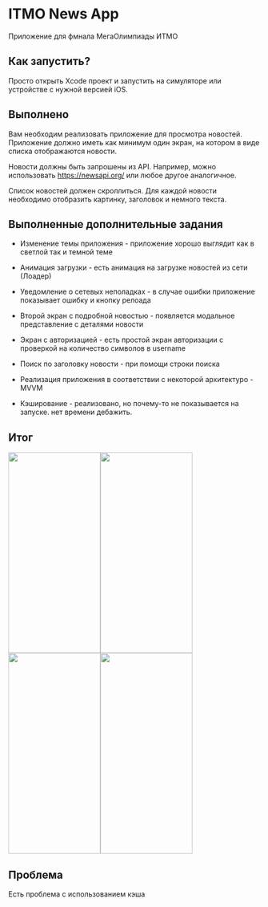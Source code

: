# ITMO News App

Приложение для фмнала МегаОлимпиады ИТМО

## Как запустить?

Просто открыть Xcode проект и запустить на симуляторе или устройстве с нужной версией iOS.

## Выполнено

Вам необходим реализовать приложение для просмотра новостей. Приложение должно иметь как минимум один экран, на котором в виде списка отображаются новости.

Новости должны быть запрошены из API. Например, можно использовать https://newsapi.org/ или любое другое аналогичное.

Список новостей должен скроллиться. Для каждой новости необходимо отобразить картинку, заголовок и немного текста.

## Выполненные дополнительные задания

* Изменение темы приложения - приложение хорошо выглядит как в светлой так и темной теме

* Анимация загрузки - есть анимация на загрузке новостей из сети (Лоадер)

* Уведомление о сетевых неполадках - в случае ошибки приложение показывает ошибку и кнопку релоада

* Второй экран с подробной новостью - появляется модальное представление с деталями новости

* Экран с авторизацией - есть простой экран авторизации с проверкой на количество символов в username
* Поиск по заголовку новости - при помощи строки поиска

* Реализация приложения в соответствии с некоторой архитектуро - MVVM

* Кэширование - реализовано, но почему-то не показывается на запуске. нет времени дебажить.

## Итог

<image src="/readmeImages/1.png" caption="" width="184" height="400"><image src="/readmeImages/2.png" caption="" width="184" height="400"><image src="/readmeImages/3.png" caption="" width="184" height="400"><image src="/readmeImages/4.png" caption="" width="184" height="400">

## Проблема
Есть проблема с использованием кэша